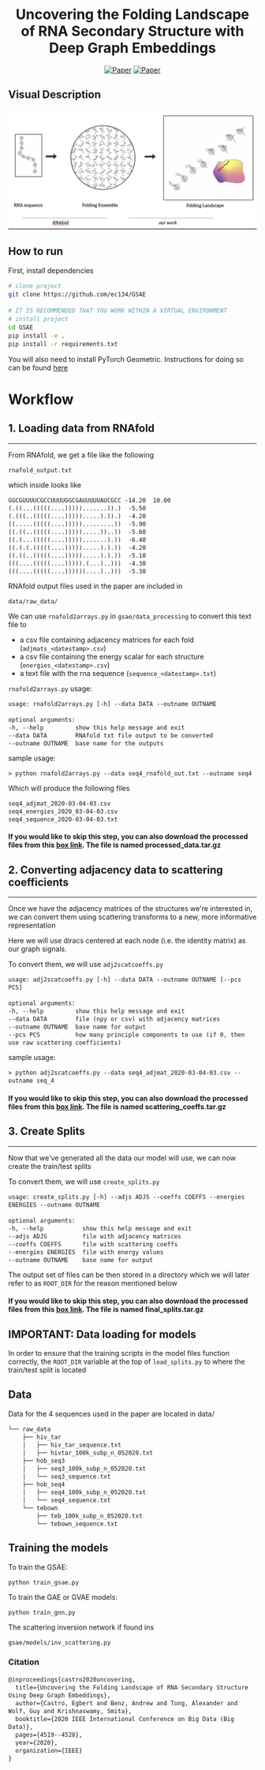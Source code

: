 
<div align="center">    
 
# Uncovering the Folding Landscape of RNA Secondary Structure with Deep Graph Embeddings
<!-- 
[![Paper](http://img.shields.io/badge/paper-arxiv.2006.06885.svg)](https://arxiv.org/abs/2006.06885)

[![Conference](http://img.shields.io/badge/ICLR-GRL+-2020-4b44ce.svg)](https://papers.nips.cc/book/advances-in-neural-information-processing-systems-31-2018)  
 -->

[![Paper](https://img.shields.io/badge/arxiv-2006.06885-B31B1B.svg)](https://arxiv.org/abs/2006.06885)
[![Paper](https://img.shields.io/badge/ieee-bigdata2020-blue)](https://ieeexplore.ieee.org/document/9378305)



<!--  
Conference   
-->   
</div>
 
## Visual Description   
![visual overview](./assets/overview.png)

## How to run   
First, install dependencies   
```bash
# clone project   
git clone https://github.com/ec134/GSAE   

# IT IS RECOMMENDED THAT YOU WORK WITHIN A VIRTUAL ENVIRONMENT
# install project   
cd GSAE
pip install -e .   
pip install -r requirements.txt

 ```   
 
 You will also need to install PyTorch Geometric. Instructions for doing so can be found [here](https://pytorch-geometric.readthedocs.io/en/latest/notes/installation.html)
 
 
 # Workflow

## 1. Loading data from RNAfold
---


From RNAfold, we get a file like the following

    rnafold_output.txt

which inside looks like

    GGCGUUUUCGCCUUUUGGCGAUUUUUAUCGCC -14.20  10.00
    (.((...(((((....))))).......)).)  -5.50
    (.(((..(((((....))))).....).)).)  -4.20
    ((.....(((((....))))).........))  -5.90
    ((.((..(((((....))))).....))..))  -5.60
    ((.(...(((((....))))).......).))  -6.40
    ((.(.(.(((((....))))).....).).))  -4.20
    ((.((..(((((....))))).....).).))  -5.10
    (((....(((((....))))).(...)..)))  -4.30
    (((....(((((....)))))(....)..)))  -5.30


RNAfold output files used in the paper are included in 

    data/raw_data/


We can use `rnafold2arrays.py` in `gsae/data_processing` to convert this text file to

- a csv file containing adjacency matrices for each fold (`adjmats_<datestamp>.csv`)
- a csv file containing the energy scalar for each structure (`energies_<datestamp>.csv`)
- a text file with the rna sequence (`sequence_<datestamp>.txt`)

`rnafold2arrays.py` usage:

    usage: rnafold2arrays.py [-h] --data DATA --outname OUTNAME

    optional arguments:
    -h, --help         show this help message and exit
    --data DATA        RNAfold txt file output to be converted
    --outname OUTNAME  base name for the outputs

sample usage:

    > python rnafold2arrays.py --data seq4_rnafold_out.txt --outname seq4


Which will produce the following files

    seq4_adjmat_2020-03-04-03.csv
    seq4_energies_2020_03-04-03.csv
    seq4_sequence_2020-03-04-03.txt


#### If you would like to skip this step, you can also download the processed files from this [box link](https://yale.box.com/s/3r539p1yp6aencpv8hlyexolq27yudpm).  The file is named **processed_data.tar.gz**


## 2. Converting adjacency data to scattering coefficients
---


Once we have the adjacency matrices of the structures we're interested in, we can convert them using scattering transforms to a new, more informative representation

Here we will use diracs centered at each node (i.e. the identity matrix) as our graph signals.

To convert them, we will use `adj2scatcoeffs.py`

    usage: adj2scatcoeffs.py [-h] --data DATA --outname OUTNAME [--pcs PCS]

    optional arguments:
    -h, --help         show this help message and exit
    --data DATA        file (npy or csv) with adjacency matrices
    --outname OUTNAME  base name for output
    --pcs PCS          how many principle components to use (if 0, then use raw scattering coefficients)

sample usage:

    > python adj2scatcoeffs.py --data seq4_adjmat_2020-03-04-03.csv --outname seq_4

#### If you would like to skip this step, you can also download the processed files from this [box link](https://yale.box.com/s/3r539p1yp6aencpv8hlyexolq27yudpm). The file is named **scattering_coeffs.tar.gz**
## 3. Create Splits
---


Now that we've generated all the data our model will use, we can now create the train/test splits

To convert them, we will use `create_splits.py`

    usage: create_splits.py [-h] --adjs ADJS --coeffs COEFFS --energies ENERGIES --outname OUTNAME

    optional arguments:
    -h, --help           show this help message and exit
    --adjs ADJS          file with adjacency matrices
    --coeffs COEFFS      file with scattering coeffs
    --energies ENERGIES  file with energy values
    --outname OUTNAME    base name for output

The output set of files can be then stored in a directory which we will later refer to as `ROOT_DIR` for the reason mentioned below

#### If you would like to skip this step, you can also download the processed files from this [box link](https://yale.box.com/s/3r539p1yp6aencpv8hlyexolq27yudpm). The file is named **final_splits.tar.gz**

## IMPORTANT: Data loading for models

In order to ensure that the training scripts in the model files function correctly, the `ROOT_DIR` variable at the top of `load_splits.py` to where the train/test split is located 


## Data

Data for the 4 sequences used in the paper are located in data/


    └── raw_data
        ├── hiv_tar
        │   ├── hiv_tar_sequence.txt
        │   ├── hivtar_100k_subp_n_052020.txt
        ├── hob_seq3
        │   ├── seq3_100k_subp_n_052020.txt
        │   └── seq3_sequence.txt
        ├── hob_seq4
        │   ├── seq4_100k_subp_n_052020.txt
        │   └── seq4_sequence.txt
        └── tebown
            ├── teb_100k_subp_n_052020.txt
            └── tebown_sequence.txt

## Training the models

To train the GSAE:

    python train_gsae.py

To train the GAE or GVAE models:

    python train_gnn.py

The scattering inversion network if found ins 

    gsae/models/inv_scattering.py
### Citation   
```
@inproceedings{castro2020uncovering,
  title={Uncovering the Folding Landscape of RNA Secondary Structure Using Deep Graph Embeddings},
  author={Castro, Egbert and Benz, Andrew and Tong, Alexander and Wolf, Guy and Krishnaswamy, Smita},
  booktitle={2020 IEEE International Conference on Big Data (Big Data)},
  pages={4519--4528},
  year={2020},
  organization={IEEE}
}
```   
